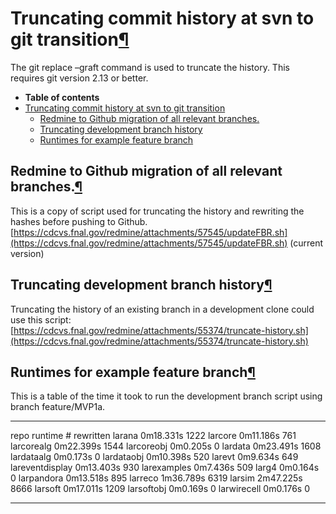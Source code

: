 Truncating commit history at svn to git transition[¶](#Truncating-commit-history-at-svn-to-git-transition)
==========================================================================================================

The git replace –graft command is used to truncate the history. This requires git version 2.13 or better.

-   **Table of contents**
-   [Truncating commit history at svn to git transition](#Truncating-commit-history-at-svn-to-git-transition)
    -   [Redmine to Github migration of all relevant branches.](#Redmine-to-Github-migration-of-all-relevant-branches)
    -   [Truncating development branch history](#Truncating-development-branch-history)
    -   [Runtimes for example feature branch](#Runtimes-for-example-feature-branch)


Redmine to Github migration of all relevant branches.[¶](#Redmine-to-Github-migration-of-all-relevant-branches)
---------------------------------------------------------------------------------------------------------------

This is a copy of script used for truncating the history and rewriting the hashes before pushing to Github.\
[https://cdcvs.fnal.gov/redmine/attachments/57545/updateFBR.sh](https://cdcvs.fnal.gov/redmine/attachments/57545/updateFBR.sh) (current version)


Truncating development branch history[¶](#Truncating-development-branch-history)
--------------------------------------------------------------------------------

Truncating the history of an existing branch in a development clone could use this script:\
[https://cdcvs.fnal.gov/redmine/attachments/55374/truncate-history.sh](https://cdcvs.fnal.gov/redmine/attachments/55374/truncate-history.sh)


Runtimes for example feature branch[¶](#Runtimes-for-example-feature-branch)
----------------------------------------------------------------------------

This is a table of the time it took to run the development branch script using branch feature/MVP1a.

  ----------------- ----------- --------------
  repo              runtime     \# rewritten
  larana            0m18.331s   1222
  larcore           0m11.186s   761
  larcorealg        0m22.399s   1544
  larcoreobj        0m0.205s    0
  lardata           0m23.491s   1608
  lardataalg        0m0.173s    0
  lardataobj        0m10.398s   520
  larevt            0m9.634s    649
  lareventdisplay   0m13.403s   930
  larexamples       0m7.436s    509
  larg4             0m0.164s    0
  larpandora        0m13.518s   895
  larreco           1m36.789s   6319
  larsim            2m47.225s   8666
  larsoft           0m17.011s   1209
  larsoftobj        0m0.169s    0
  larwirecell       0m0.176s    0
  ----------------- ----------- --------------
